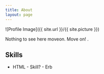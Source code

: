 ```yaml
---
title: About
layout: page
---
```

![Profile Image]({{ site.url }}/{{ site.picture }})

<p> Nothing to see here moveon. Move on! .</p>



<h2>Skills</h2>

<ul class="skill-list">
	<li>HTML - Skill? - Erb</li>
	
	
</ul>




